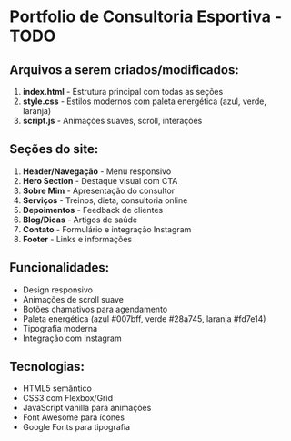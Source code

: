 # Portfolio de Consultoria Esportiva - TODO

## Arquivos a serem criados/modificados:
1. **index.html** - Estrutura principal com todas as seções
2. **style.css** - Estilos modernos com paleta energética (azul, verde, laranja)
3. **script.js** - Animações suaves, scroll, interações

## Seções do site:
1. **Header/Navegação** - Menu responsivo
2. **Hero Section** - Destaque visual com CTA
3. **Sobre Mim** - Apresentação do consultor
4. **Serviços** - Treinos, dieta, consultoria online
5. **Depoimentos** - Feedback de clientes
6. **Blog/Dicas** - Artigos de saúde
7. **Contato** - Formulário e integração Instagram
8. **Footer** - Links e informações

## Funcionalidades:
- Design responsivo
- Animações de scroll suave
- Botões chamativos para agendamento
- Paleta energética (azul #007bff, verde #28a745, laranja #fd7e14)
- Tipografia moderna
- Integração com Instagram

## Tecnologias:
- HTML5 semântico
- CSS3 com Flexbox/Grid
- JavaScript vanilla para animações
- Font Awesome para ícones
- Google Fonts para tipografia